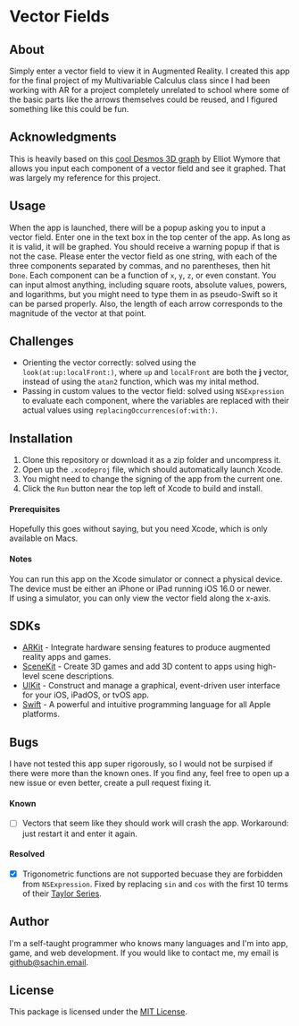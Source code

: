 # Vector Fields

## About
Simply enter a vector field to view it in Augmented Reality. I created this app for the final project of my Multivariable Calculus class since I had been working with AR for a project completely unrelated to school where some of the basic parts like the arrows themselves could be reused, and I figured something like this could be fun. 

## Acknowledgments
This is heavily based on this [cool Desmos 3D graph](https://www.desmos.com/3d/lwagvtqhn3) by Elliot Wymore that allows you input each component of a vector field and see it graphed. That was largely my reference for this project.

## Usage
When the app is launched, there will be a popup asking you to input a vector field. Enter one in the text box in the top center of the app. As long as it is valid, it will be graphed. You should receive a warning popup if that is not the case. Please enter the vector field as one string, with each of the three components separated by commas, and no parentheses, then hit `Done`. Each component can be a function of `x`, `y`, `z`, or even constant. You can input almost anything, including square roots, absolute values, powers, and logarithms, but you might need to type them in as pseudo-Swift so it can be parsed properly. Also, the length of each arrow corresponds to the magnitude of the vector at that point.

## Challenges
* Orienting the vector correctly: solved using the `look(at:up:localFront:)`, where `up` and `localFront` are both the **j** vector, instead of using the `atan2` function, which was my inital method.
* Passing in custom values to the vector field: solved using `NSExpression` to evaluate each component, where the variables are replaced with their actual values using `replacingOccurrences(of:with:)`.

## Installation
1. Clone this repository or download it as a zip folder and uncompress it.
2. Open up the `.xcodeproj` file, which should automatically launch Xcode.
3. You might need to change the signing of the app from the current one.
4. Click the `Run` button near the top left of Xcode to build and install.

#### Prerequisites
Hopefully this goes without saying, but you need Xcode, which is only available on Macs.

#### Notes
You can run this app on the Xcode simulator or connect a physical device. <br>
The device must be either an iPhone or iPad running iOS 16.0 or newer. <br>
If using a simulator, you can only view the vector field along the x-axis.

## SDKs
* [ARKit](https://developer.apple.com/documentation/arkit/) - Integrate hardware sensing features to produce augmented reality apps and games.
* [SceneKit](https://developer.apple.com/documentation/scenekit/) - Create 3D games and add 3D content to apps using high-level scene descriptions.
* [UIKit](https://developer.apple.com/documentation/uikit/) - Construct and manage a graphical, event-driven user interface for your iOS, iPadOS, or tvOS app.
* [Swift](https://developer.apple.com/swift/) - A powerful and intuitive programming language for all Apple platforms.

## Bugs
I have not tested this app super rigorously, so I would not be surpised if there were more than the known ones. If you find any, feel free to open up a new issue or even better, create a pull request fixing it.

#### Known
- [ ] Vectors that seem like they should work will crash the app. Workaround: just restart it and enter it again.

#### Resolved
- [x] Trigonometric functions are not supported becuase they are forbidden from `NSExpression`. Fixed by replacing `sin` and `cos` with the first 10 terms of their [Taylor Series](https://en.wikipedia.org/wiki/Taylor_series#Trigonometric_functions).

## Author
I'm a self-taught programmer who knows many languages and I'm into app, game, and web development. If you would like to contact me, my email is [github@sachin.email](mailto:github@sachin.email).

## License
This package is licensed under the [MIT License](LICENSE.txt).
